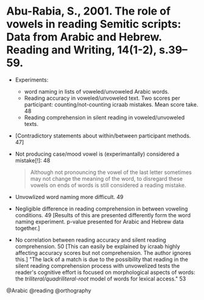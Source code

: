 # Abu-Rabia, S., 2001. The role of vowels in reading Semitic scripts: Data from Arabic and Hebrew. Reading and Writing, 14(1-2), s.39–59.

- Experiments:
  - word naming in lists of voweled/unvoweled Arabic words.
  - Reading accuracy in voweled/unvoweled text. Two scores per participant: counting/not-counting icraab mistakes. Mean score take. 48
  - Reading comprehension in silent reading in voweled/unvoweled  texts.

- [Contradictory statements about within/between participant methods. 47]

- Not producing case/mood vowel is (experimantally) considered a mistake[!]: 48

  > Although not pronouncing the vowel of the last letter sometimes may not change the meaning of the word, to disregard these vowels on ends of words is still considered a reading mistake.

- Unvowlized word naming more difficult. 49

- Negligible difference in reading comprehension in between voweling conditions. 49 [Results of this are presented differently form the word naming experiment. p-value presented for Arabic and Hebrew data together.]

- No correlation between reading accuracy and silent reading comprehension. 50 [This can easily be explained by icraab highly affecting accuracy scores but not comprehension. The author ignores this.] "The lack of a match is due to the possibility that reading in the silent reading comprehension process with unvowelized tests the reader's cognitive effort is focused on morphological aspects of words: the *triliteral/quadriliteral-root* model of words for lexical access." 53 

@Arabic
@reading
@orthography
